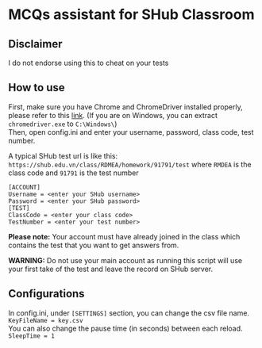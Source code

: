 # MCQs assistant for SHub Classroom

Disclaimer
------

I do not endorse using this to cheat on your tests

How to use
------

First, make sure you have Chrome and ChromeDriver installed properly, please refer to this [link](https://chromedriver.chromium.org/getting-started). (If you are on Windows, you can extract `chromedriver.exe` to `C:\Windows\`)\
Then, open config.ini and enter your username, password, class code, test number.


A typical SHub test url is like this: `https://shub.edu.vn/class/RDMEA/homework/91791/test` where `RMDEA` is the class code and `91791` is the test number
```
[ACCOUNT]
Username = <enter your SHub username>
Password = <enter your SHub password>
[TEST]
ClassCode = <enter your class code>
TestNumber = <enter your test number>
```
**Please note:** Your account must have already joined in the class which contains the test that you want to get answers from.

**WARNING:** Do not use your main account as running this script will use your first take of the test and leave the record on SHub server.

Configurations
------

In config.ini, under `[SETTINGS]` section, you can change the csv file name.\
`KeyFileName = key.csv`\
You can also change the pause time (in seconds) between each reload.\
`SleepTime = 1`
